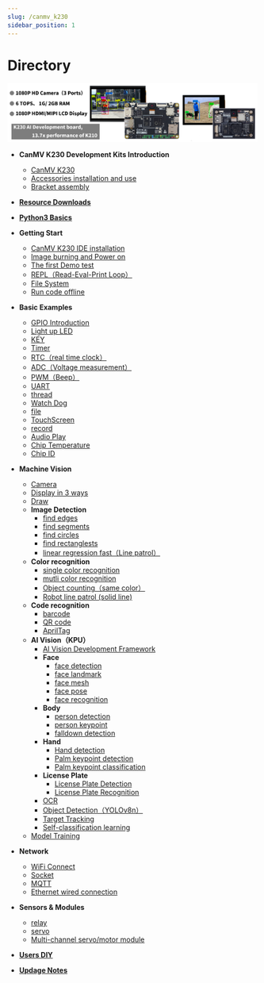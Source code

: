 ```yaml
---
slug: /canmv_k230
sidebar_position: 1
---
```


# Directory

![directory](./img/directory/directory1.png)

- **CanMV K230 Development Kits Introduction**

    - [CanMV K230](./intro/canmv_k230.md)
    - [Accessories installation and use](./intro/module.md)
    - [Bracket assembly](./intro/bracket.md)

- [**Resource Downloads**](./download.md)

- [**Python3 Basics**](./python_learn.md)

- **Getting Start**

    - [CanMV K230 IDE installation](./getting_start/canmv_ide.md)
    - [Image burning and Power on](./getting_start/image.md)
    - [The first Demo test](./getting_start/demo.md)
    - [REPL（Read-Eval-Print Loop）](./getting_start/repl.md)
    - [File System](./getting_start/file_system.md)
    - [Run code offline](./getting_start/run_offline.md)

- **Basic Examples**

    - [GPIO Introduction](./basic_examples/gpio_intro.md) 
    - [Light up LED](./basic_examples/led.md) 
    - [KEY](./basic_examples/key.md) 
    - [Timer](./basic_examples/timer.md) 
    - [RTC（real time clock）](./basic_examples/rtc.md) 
    - [ADC（Voltage measurement）](./basic_examples/adc.md) 
    - [PWM（Beep）](./basic_examples/pwm_beep.md) 
    - [UART](./basic_examples/uart.md) 
    - [thread](./basic_examples/thread.md) 
    - [Watch Dog](./basic_examples/watchdog.md) 
    - [file](./basic_examples/file.md) 
    - [TouchScreen](./basic_examples/touchscreen.md) 
    - [record](./basic_examples/record.md) 
    - [Audio Play](./basic_examples/audio_play.md) 
    - [Chip Temperature](./basic_examples/chip_temp.md) 
    - [Chip ID](./basic_examples/chipid.md) 

- **Machine Vision**

    - [Camera](./machine_vision/camera.md) 
    - [Display in 3 ways](./machine_vision/display.md) 
    - [Draw](./machine_vision/draw.md) 
    - **Image Detection**
        - [find edges](./machine_vision/image_detection/find_edges.md) 
        - [find segments](./machine_vision/image_detection/find_segments.md) 
        - [find circles](./machine_vision/image_detection/find_circles.md) 
        - [find rectanglests](./machine_vision/image_detection/find_rects.md) 
        - [linear regression fast（Line patrol）](./machine_vision/image_detection/linear_regression_fast.md) 
    - **Color recognition**
        - [single color recognition](./machine_vision/color_recognition/single_color.md) 
        - [mutli color recognition](./machine_vision/color_recognition/mutli_color.md) 
        - [Object counting（same color）](./machine_vision/color_recognition/count.md) 
        - [Robot line patrol (solid line)](./machine_vision/color_recognition/line_follow.md) 
    - **Code recognition**
        - [barcode](./machine_vision/code/barcode.md) 
        - [QR code](./machine_vision/code/qr_code.md )
        - [AprilTag](./machine_vision/code/apriltag.md) 
    - **AI Vision（KPU）**
        - [AI Vision Development Framework](./machine_vision/ai_vision/ai_frame.md) 
        - **Face**
            - [face detection](./machine_vision/ai_vision/face/face_detection.md) 
            - [face landmark](./machine_vision/ai_vision/face/face_landmark.md) 
            - [face mesh](./machine_vision/ai_vision/face/face_mesh.md) 
            - [face pose](./machine_vision/ai_vision/face/face_pose.md) 
            - [face recognition](./machine_vision/ai_vision/face/face_recognition.md) 
        - **Body**
            - [person detection](./machine_vision/ai_vision/body/person_detection.md) 
            - [person keypoint](./machine_vision/ai_vision/body/person_keypoint.md) 
            - [falldown detection](./machine_vision/ai_vision/body/falldown_detection.md) 
        - **Hand**
            - [Hand detection](./machine_vision/ai_vision/hand/hand_detection.md) 
            - [Palm keypoint detection](./machine_vision/ai_vision/hand/hand_keypoint_det.md) 
            - [Palm keypoint classification](./machine_vision/ai_vision/hand/hand_keypoint_class.md) 
        - **License Plate**
            - [License Plate Detection](./machine_vision/ai_vision/license/license_det.md) 
            - [License Plate Recognition](./machine_vision/ai_vision/license/license_det_rec.md) 
        - [OCR](./machine_vision/ai_vision/ocr_rec.md) 
        - [Object Detection（YOLOv8n）](./machine_vision/ai_vision/object_detection.md) 
        - [Target Tracking](./machine_vision/ai_vision/tracker.md) 
        - [Self-classification learning](./machine_vision/ai_vision/self_learning.md) 
    - [Model Training](./machine_vision/train.md)
- **Network**

    - [WiFi Connect](./network/wifi_connect.md) 
    - [Socket](./network/socket.md) 
    - [MQTT](./network/mqtt.md) 
    - [Ethernet wired connection](./network/ethernet.md) 

- **Sensors & Modules**

    - [relay](./sensor_module/relay.md) 
    - [servo](./sensor_module/servo.md) 
    - [Multi-channel servo/motor module](./sensor_module/pyMotors.md) 

- [**Users DIY**](./diy.md)

- [**Updage Notes**](./update.md)


